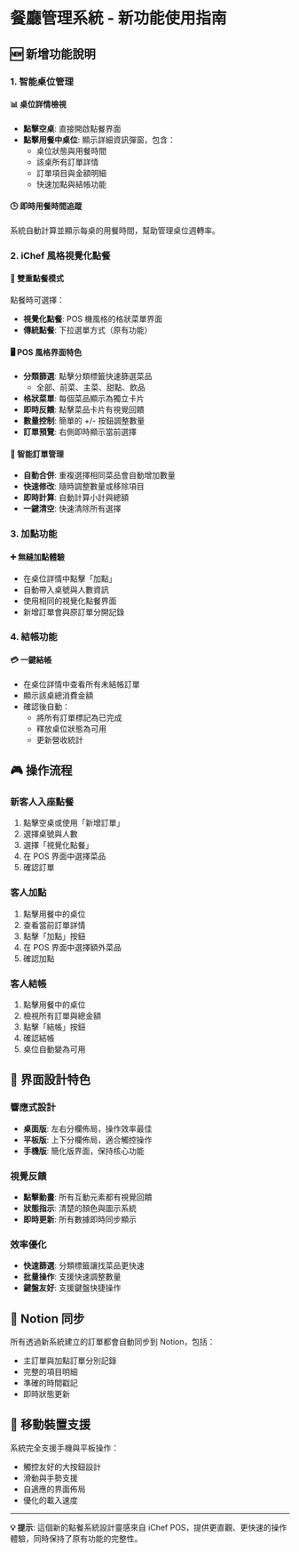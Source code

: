 # 餐廳管理系統 - 新功能使用指南

## 🆕 新增功能說明

### 1. 智能桌位管理

#### 📊 桌位詳情檢視
- **點擊空桌**: 直接開啟點餐界面
- **點擊用餐中桌位**: 顯示詳細資訊彈窗，包含：
  - 桌位狀態與用餐時間
  - 該桌所有訂單詳情
  - 訂單項目與金額明細
  - 快速加點與結帳功能

#### 🕒 即時用餐時間追蹤
系統自動計算並顯示每桌的用餐時間，幫助管理桌位週轉率。

### 2. iChef 風格視覺化點餐

#### 🎯 雙重點餐模式
點餐時可選擇：
- **視覺化點餐**: POS 機風格的格狀菜單界面
- **傳統點餐**: 下拉選單方式（原有功能）

#### 🖥️ POS 風格界面特色
- **分類篩選**: 點擊分類標籤快速篩選菜品
  - 全部、前菜、主菜、甜點、飲品
- **格狀菜單**: 每個菜品顯示為獨立卡片
- **即時反饋**: 點擊菜品卡片有視覺回饋
- **數量控制**: 簡單的 +/- 按鈕調整數量
- **訂單預覽**: 右側即時顯示當前選擇

#### 🛒 智能訂單管理
- **自動合併**: 重複選擇相同菜品會自動增加數量
- **快速修改**: 隨時調整數量或移除項目
- **即時計算**: 自動計算小計與總額
- **一鍵清空**: 快速清除所有選擇

### 3. 加點功能

#### ➕ 無縫加點體驗
- 在桌位詳情中點擊「加點」
- 自動帶入桌號與人數資訊
- 使用相同的視覺化點餐界面
- 新增訂單會與原訂單分開記錄

### 4. 結帳功能

#### 💳 一鍵結帳
- 在桌位詳情中查看所有未結帳訂單
- 顯示該桌總消費金額
- 確認後自動：
  - 將所有訂單標記為已完成
  - 釋放桌位狀態為可用
  - 更新營收統計

## 🎮 操作流程

### 新客人入座點餐
1. 點擊空桌或使用「新增訂單」
2. 選擇桌號與人數
3. 選擇「視覺化點餐」
4. 在 POS 界面中選擇菜品
5. 確認訂單

### 客人加點
1. 點擊用餐中的桌位
2. 查看當前訂單詳情
3. 點擊「加點」按鈕
4. 在 POS 界面中選擇額外菜品
5. 確認加點

### 客人結帳
1. 點擊用餐中的桌位
2. 檢視所有訂單與總金額
3. 點擊「結帳」按鈕
4. 確認結帳
5. 桌位自動變為可用

## 🎨 界面設計特色

### 響應式設計
- **桌面版**: 左右分欄佈局，操作效率最佳
- **平板版**: 上下分欄佈局，適合觸控操作
- **手機版**: 簡化版界面，保持核心功能

### 視覺反饋
- **點擊動畫**: 所有互動元素都有視覺回饋
- **狀態指示**: 清楚的顏色與圖示系統
- **即時更新**: 所有數據即時同步顯示

### 效率優化
- **快速篩選**: 分類標籤讓找菜品更快速
- **批量操作**: 支援快速調整數量
- **鍵盤友好**: 支援鍵盤快捷操作

## 🔄 Notion 同步

所有透過新系統建立的訂單都會自動同步到 Notion，包括：
- 主訂單與加點訂單分別記錄
- 完整的項目明細
- 準確的時間戳記
- 即時狀態更新

## 📱 移動裝置支援

系統完全支援手機與平板操作：
- 觸控友好的大按鈕設計
- 滑動與手勢支援
- 自適應的界面佈局
- 優化的載入速度

---

**💡 提示**: 這個新的點餐系統設計靈感來自 iChef POS，提供更直觀、更快速的操作體驗，同時保持了原有功能的完整性。